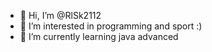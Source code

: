 - 👋 Hi, I’m @RlSk2112
- 👀 I’m interested in programming and sport :)
- 🌱 I’m currently learning java advanced


<!---
RlSk2112/RlSk2112 is a ✨ special ✨ repository because its `README.md` (this file) appears on your GitHub profile.
You can click the Preview link to take a look at your changes.
--->

